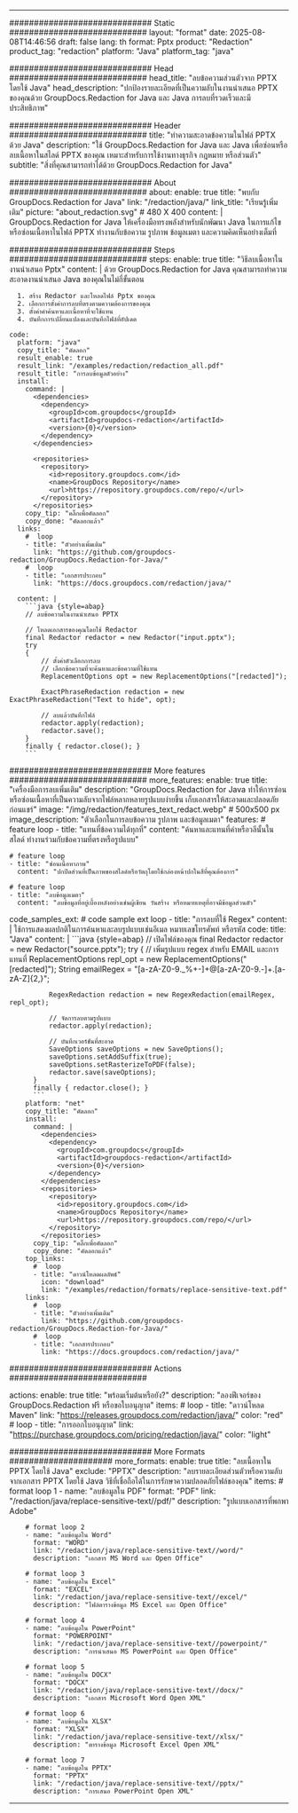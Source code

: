 
---
############################# Static ############################
layout: "format"
date:  2025-08-08T14:46:56
draft: false
lang: th
format: Pptx
product: "Redaction"
product_tag: "redaction"
platform: "Java"
platform_tag: "java"

############################# Head ############################
head_title: "ลบข้อความส่วนตัวจาก PPTX โดยใช้ Java"
head_description: "ปกป้องรายละเอียดที่เป็นความลับในงานนำเสนอ PPTX ของคุณด้วย GroupDocs.Redaction for Java และ Java การลบที่รวดเร็วและมีประสิทธิภาพ"

############################# Header ############################
title: "ทำความสะอาดข้อความในไฟล์ PPTX ด้วย Java" 
description: "ใช้ GroupDocs.Redaction for Java และ Java เพื่อซ่อนหรือลบเนื้อหาในสไลด์ PPTX ของคุณ เหมาะสำหรับการใช้งานทางธุรกิจ กฎหมาย หรือส่วนตัว"
subtitle: "สิ่งที่คุณสามารถทำได้ด้วย GroupDocs.Redaction for Java" 

############################# About ############################
about:
    enable: true
    title: "พบกับ GroupDocs.Redaction for Java"
    link: "/redaction/java/"
    link_title: "เรียนรู้เพิ่มเติม"
    picture: "about_redaction.svg" # 480 X 400
    content: |
       GroupDocs.Redaction for Java ให้เครื่องมือทรงพลังสำหรับนักพัฒนา Java ในการแก้ไขหรือซ่อนเนื้อหาในไฟล์ PPTX ทำงานกับข้อความ รูปภาพ ข้อมูลเมตา และความคิดเห็นอย่างเต็มที่

############################# Steps ############################
steps:
    enable: true
    title: "วิธีลบเนื้อหาในงานนำเสนอ Pptx"
    content: |
      ด้วย GroupDocs.Redaction for Java คุณสามารถทำความสะอาดงานนำเสนอ Java ของคุณในไม่กี่ขั้นตอน
      
      1. สร้าง Redactor และโหลดไฟล์ Pptx ของคุณ
      2. เลือกการตั้งค่าการลบที่ตรงตามความต้องการของคุณ
      3. ตั้งค่าคำค้นหาและเนื้อหาที่จะใช้แทน
      4. บันทึกการเปลี่ยนแปลงและบันทึกไฟล์ที่อัปเดต
   
    code:
      platform: "java"
      copy_title: "คัดลอก"
      result_enable: true
      result_link: "/examples/redaction/redaction_all.pdf"
      result_title: "การลบข้อมูลตัวอย่าง"
      install:
        command: |
          <dependencies>
            <dependency>
              <groupId>com.groupdocs</groupId>
              <artifactId>groupdocs-redaction</artifactId>
              <version>{0}</version>
            </dependency>
          </dependencies>

          <repositories>
            <repository>
              <id>repository.groupdocs.com</id>
              <name>GroupDocs Repository</name>
              <url>https://repository.groupdocs.com/repo/</url>
            </repository>
          </repositories>
        copy_tip: "คลิ๊กเพื่อคัดลอก"
        copy_done: "คัดลอกแล้ว"
      links:
        #  loop
        - title: "ตัวอย่างเพิ่มเติม"
          link: "https://github.com/groupdocs-redaction/GroupDocs.Redaction-for-Java/"
        #  loop
        - title: "เอกสารประกอบ"
          link: "https://docs.groupdocs.com/redaction/java/"
          
      content: |
        ```java {style=abap}
        // ลบข้อความในงานนำเสนอ PPTX

        // โหลดเอกสารของคุณโดยใช้ Redactor
        final Redactor redactor = new Redactor("input.pptx");
        try
        {
            // ตั้งค่าตัวเลือกการลบ
            // เลือกข้อความที่จะค้นหาและข้อความที่ใช้แทน
            ReplacementOptions opt = new ReplacementOptions("[redacted]");
            
            ExactPhraseRedaction redaction = new ExactPhraseRedaction("Text to hide", opt);

            // ลบแล้วบันทึกไฟล์
            redactor.apply(redaction);
            redactor.save();
        }
        finally { redactor.close(); }
        ```            


############################# More features ############################
more_features:
  enable: true
  title: "เครื่องมือการลบเพิ่มเติม"
  description: "GroupDocs.Redaction for Java ทำให้การซ่อนหรือซ่อนเนื้อหาที่เป็นความลับจากไฟล์หลากหลายรูปแบบง่ายขึ้น เก็บเอกสารให้สะอาดและปลอดภัยก่อนแชร์"
  image: "/img/redaction/features_text_redact.webp" # 500x500 px
  image_description: "ตัวเลือกในการลบข้อความ รูปภาพ และข้อมูลเมตา"
  features:
    # feature loop
    - title: "แทนที่ข้อความได้ทุกที่"
      content: "ค้นหาและแทนที่คำหรือวลีนั้นในสไลด์ ทำงานร่วมกับข้อความที่ตรงหรือรูปแบบ"

    # feature loop
    - title: "ซ่อนเนื้อหาภาพ"
      content: "ปกปิดส่วนที่เป็นภาพของสไลด์หรือวัตถุโดยใช้กล่องหน้าปกในสีที่คุณต้องการ"

    # feature loop
    - title: "ลบข้อมูลเมตา"
      content: "ลบข้อมูลที่อยู่เบื้องหลังอย่างเช่นผู้เขียน วันสร้าง หรือหมายเหตุที่อาจมีข้อมูลส่วนตัว"
      
  code_samples_ext:
    # code sample ext loop
    - title: "การลบที่ใช้ Regex"
      content: |
        ใช้การแสดงผลปกติในการค้นหาและลบรูปแบบเช่นอีเมล หมายเลขโทรศัพท์ หรือรหัส
      code:
        title: "Java"
        content: |
          ```java {style=abap}
          //  เปิดไฟล์ของคุณ
          final Redactor redactor = new Redactor("source.pptx");
          try
          {
              // เพิ่มรูปแบบ regex สำหรับ EMAIL และการแทนที่
              ReplacementOptions repl_opt = new ReplacementOptions("[redacted]");
              String emailRegex = "[a-zA-Z0-9._%+-]+@[a-zA-Z0-9.-]+\.[a-zA-Z]{2,}";

              RegexRedaction redaction = new RegexRedaction(emailRegex, repl_opt);
              
              // จัดการลบตามรูปแบบ
              redactor.apply(redaction);

              // บันทึกเวอร์ชันที่สะอาด
              SaveOptions saveOptions = new SaveOptions();
              saveOptions.setAddSuffix(true);
              saveOptions.setRasterizeToPDF(false);
              redactor.save(saveOptions);
          }
          finally { redactor.close(); }
          ```
        platform: "net"
        copy_title: "คัดลอก"
        install:
          command: |
            <dependencies>
              <dependency>
                <groupId>com.groupdocs</groupId>
                <artifactId>groupdocs-redaction</artifactId>
                <version>{0}</version>
              </dependency>
            </dependencies>
            <repositories>
              <repository>
                <id>repository.groupdocs.com</id>
                <name>GroupDocs Repository</name>
                <url>https://repository.groupdocs.com/repo/</url>
              </repository>
            </repositories>
          copy_tip: "คลิ๊กเพื่อคัดลอก"
          copy_done: "คัดลอกแล้ว"
        top_links:
          #  loop
          - title: "ดาวน์โหลดผลลัพธ์"
            icon: "download"
            link: "/examples/redaction/formats/replace-sensitive-text.pdf"
        links:
          #  loop
          - title: "ตัวอย่างเพิ่มเติม"
            link: "https://github.com/groupdocs-redaction/GroupDocs.Redaction-for-Java/"
          #  loop
          - title: "เอกสารประกอบ"
            link: "https://docs.groupdocs.com/redaction/java/"


############################# Actions ############################

actions:
  enable: true
  title: "พร้อมเริ่มต้นหรือยัง?"
  description: "ลองฟีเจอร์ของ GroupDocs.Redaction ฟรี หรือขอใบอนุญาต"
  items:
    #  loop
    - title: "ดาวน์โหลด Maven"
      link: "https://releases.groupdocs.com/redaction/java/"
      color: "red"
        #  loop
    - title: "การออกใบอนุญาต"
      link: "https://purchase.groupdocs.com/pricing/redaction/java/"
      color: "light"


############################# More Formats #####################
more_formats:
    enable: true
    title: "ลบเนื้อหาใน PPTX โดยใช้ Java"
    exclude: "PPTX"
    description: "ลบรายละเอียดส่วนตัวหรือความลับจากเอกสาร PPTX โดยใช้ Java วิธีที่เชื่อถือได้ในการรักษาความปลอดภัยไฟล์ของคุณ"
    items: 
        # format loop 1
        - name: "ลบข้อมูลใน PDF"
          format: "PDF"
          link: "/redaction/java/replace-sensitive-text//pdf/"
          description: "รูปแบบเอกสารที่พกพา Adobe"

        # format loop 2
        - name: "ลบข้อมูลใน Word"
          format: "WORD"
          link: "/redaction/java/replace-sensitive-text//word/"
          description: "เอกสาร MS Word และ Open Office"
          
        # format loop 3
        - name: "ลบข้อมูลใน Excel"
          format: "EXCEL"
          link: "/redaction/java/replace-sensitive-text//excel/"
          description: "ไฟล์ตารางข้อมูล MS Excel และ Open Office"

        # format loop 4
        - name: "ลบข้อมูลใน PowerPoint"
          format: "POWERPOINT"
          link: "/redaction/java/replace-sensitive-text//powerpoint/"
          description: "การนำเสนอ MS PowerPoint และ Open Office"

        # format loop 5
        - name: "ลบข้อมูลใน DOCX"
          format: "DOCX"
          link: "/redaction/java/replace-sensitive-text//docx/"
          description: "เอกสาร Microsoft Word Open XML"
          
        # format loop 6
        - name: "ลบข้อมูลใน XLSX"
          format: "XLSX"
          link: "/redaction/java/replace-sensitive-text//xlsx/"
          description: "ตารางข้อมูล Microsoft Excel Open XML"
          
        # format loop 7
        - name: "ลบข้อมูลใน PPTX"
          format: "PPTX"
          link: "/redaction/java/replace-sensitive-text//pptx/"
          description: "การเสนอ PowerPoint Open XML"


---